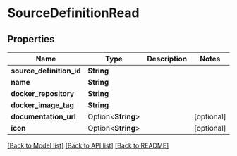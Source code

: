 # SourceDefinitionRead

## Properties

Name | Type | Description | Notes
------------ | ------------- | ------------- | -------------
**source_definition_id** | **String** |  | 
**name** | **String** |  | 
**docker_repository** | **String** |  | 
**docker_image_tag** | **String** |  | 
**documentation_url** | Option<**String**> |  | [optional]
**icon** | Option<**String**> |  | [optional]

[[Back to Model list]](../README.md#documentation-for-models) [[Back to API list]](../README.md#documentation-for-api-endpoints) [[Back to README]](../README.md)


